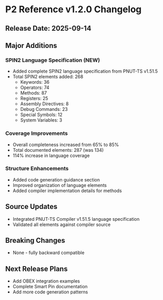 # P2 Reference v1.2.0 Changelog

## Release Date: 2025-09-14

## Major Additions

### SPIN2 Language Specification (NEW)
- Added complete SPIN2 language specification from PNUT-TS v1.51.5
- Total SPIN2 elements added: 268
  - Keywords: 36
  - Operators: 74
  - Methods: 87
  - Registers: 25
  - Assembly Directives: 8
  - Debug Commands: 23
  - Special Symbols: 12
  - System Variables: 3

### Coverage Improvements
- Overall completeness increased from 65% to 85%
- Total documented elements: 287 (was 134)
- 114% increase in language coverage

### Structure Enhancements
- Added code generation guidance section
- Improved organization of language elements
- Added compiler implementation details for methods

## Source Updates
- Integrated PNUT-TS Compiler v1.51.5 language specification
- Validated all elements against compiler source

## Breaking Changes
- None - fully backward compatible

## Next Release Plans
- Add OBEX integration examples
- Complete Smart Pin documentation
- Add more code generation patterns
